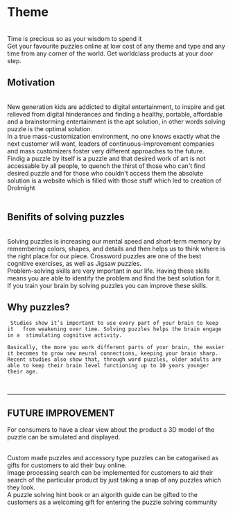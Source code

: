 # Theme 
<br>    
    Time is precious so as your wisdom to spend it<br>
	 Get your favourite puzzles online at low cost of any theme and type and any time from any corner of the world. Get worldclass products at your door step.

<br>

## Motivation
<br>
     New generation kids are addicted to digital entertainment, to inspire and get relieved from digital hinderances and finding a healthy, portable, affordable and a brainstorming entertainment is the apt solution, in other words solving puzzle is the optimal solution.
      
<br>
	 In a true mass-customization environment, no one knows exactly what the next customer will want, leaders of continuous-improvement companies and mass customizers foster very different approaches to the future.
<br> 
	 Findig a puzzle by itself is a puzzle and that desired work of art is not accessable by all people, to quench the thirst of those who can't find desired puzzle and for those who couldn't access them the absolute solution is a website which is filled with those stuff which led to creation of Drolmight
<br>
<br>

## Benifits of solving puzzles

<br>
    Solving puzzles is increasing our mental speed and short-term memory by remembering colors, shapes, and details and then helps us to think where is the right place for our piece. Crossword puzzles are one of the best cognitive exercises, as well as Jigsaw puzzles.
<br>
     Problem-solving skills are very important in our life. Having these skills means you are able to identify the problem and find the best solution for it. If you train your brain by solving puzzles you can improve these skills.

<br>

## Why puzzles?

     Studies show it’s important to use every part of your brain to keep it   from weakening over time. Solving puzzles helps the brain engage in a  stimulating cognitive activity.

    Basically, the more you work different parts of your brain, the easier it becomes to grow new neural connections, keeping your brain sharp. Recent studies also show that, through word puzzles, older adults are able to keep their brain level functioning up to 10 years younger their age.
<br>
<hr>

## FUTURE IMPROVEMENT


For consumers to have a clear view about the product a 3D model of the puzzle can be simulated and displayed.

<br>
Custom made puzzles and accessory type puzzles can be catogarised as gifts for customers to aid their buy online.

<br>
Image processing search can be implemented for customers to aid their search of the particular product by just taking a snap of any puzzles which they look.

<br>
A puzzle solving hint book or an algorith guide can be gifted to the customers as a welcoming gift for entering the puzzle solving community

    

    
